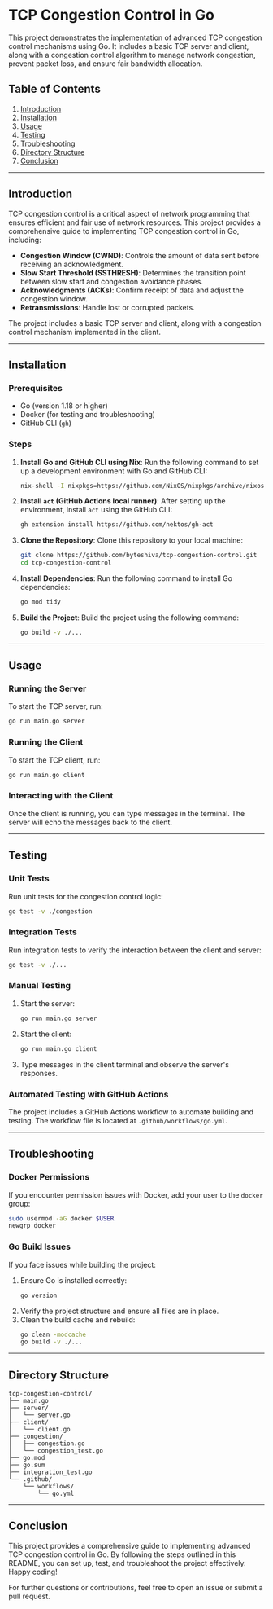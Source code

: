 # TCP Congestion Control in Go

This project demonstrates the implementation of advanced TCP congestion control mechanisms using Go. It includes a basic TCP server and client, along with a congestion control algorithm to manage network congestion, prevent packet loss, and ensure fair bandwidth allocation.

## Table of Contents
1. [Introduction](#introduction)
2. [Installation](#installation)
3. [Usage](#usage)
4. [Testing](#testing)
5. [Troubleshooting](#troubleshooting)
6. [Directory Structure](#directory-structure)
7. [Conclusion](#conclusion)

---

## Introduction

TCP congestion control is a critical aspect of network programming that ensures efficient and fair use of network resources. This project provides a comprehensive guide to implementing TCP congestion control in Go, including:

- **Congestion Window (CWND)**: Controls the amount of data sent before receiving an acknowledgment.
- **Slow Start Threshold (SSTHRESH)**: Determines the transition point between slow start and congestion avoidance phases.
- **Acknowledgments (ACKs)**: Confirm receipt of data and adjust the congestion window.
- **Retransmissions**: Handle lost or corrupted packets.

The project includes a basic TCP server and client, along with a congestion control mechanism implemented in the client.

---

## Installation

### Prerequisites
- Go (version 1.18 or higher)
- Docker (for testing and troubleshooting)
- GitHub CLI (`gh`)

### Steps

1. **Install Go and GitHub CLI using Nix**:
   Run the following command to set up a development environment with Go and GitHub CLI:
   ```bash
   nix-shell -I nixpkgs=https://github.com/NixOS/nixpkgs/archive/nixos-unstable.tar.gz -p golang gh -v
   ```

2. **Install `act` (GitHub Actions local runner)**:
   After setting up the environment, install `act` using the GitHub CLI:
   ```bash
   gh extension install https://github.com/nektos/gh-act
   ```

3. **Clone the Repository**:
   Clone this repository to your local machine:
   ```bash
   git clone https://github.com/byteshiva/tcp-congestion-control.git
   cd tcp-congestion-control
   ```

4. **Install Dependencies**:
   Run the following command to install Go dependencies:
   ```bash
   go mod tidy
   ```

5. **Build the Project**:
   Build the project using the following command:
   ```bash
   go build -v ./...
   ```

---

## Usage

### Running the Server
To start the TCP server, run:
```bash
go run main.go server
```

### Running the Client
To start the TCP client, run:
```bash
go run main.go client
```

### Interacting with the Client
Once the client is running, you can type messages in the terminal. The server will echo the messages back to the client.

---

## Testing

### Unit Tests
Run unit tests for the congestion control logic:
```bash
go test -v ./congestion
```

### Integration Tests
Run integration tests to verify the interaction between the client and server:
```bash
go test -v ./...
```

### Manual Testing
1. Start the server:
   ```bash
   go run main.go server
   ```
2. Start the client:
   ```bash
   go run main.go client
   ```
3. Type messages in the client terminal and observe the server's responses.

### Automated Testing with GitHub Actions
The project includes a GitHub Actions workflow to automate building and testing. The workflow file is located at `.github/workflows/go.yml`.

---

## Troubleshooting

### Docker Permissions
If you encounter permission issues with Docker, add your user to the `docker` group:
```bash
sudo usermod -aG docker $USER
newgrp docker
```

### Go Build Issues
If you face issues while building the project:
1. Ensure Go is installed correctly:
   ```bash
   go version
   ```
2. Verify the project structure and ensure all files are in place.
3. Clean the build cache and rebuild:
   ```bash
   go clean -modcache
   go build -v ./...
   ```

---

## Directory Structure

```
tcp-congestion-control/
├── main.go
├── server/
│   └── server.go
├── client/
│   └── client.go
├── congestion/
│   ├── congestion.go
│   └── congestion_test.go
├── go.mod
├── go.sum
├── integration_test.go
└── .github/
    └── workflows/
        └── go.yml
```

---

## Conclusion

This project provides a comprehensive guide to implementing advanced TCP congestion control in Go. By following the steps outlined in this README, you can set up, test, and troubleshoot the project effectively. Happy coding!

For further questions or contributions, feel free to open an issue or submit a pull request.
